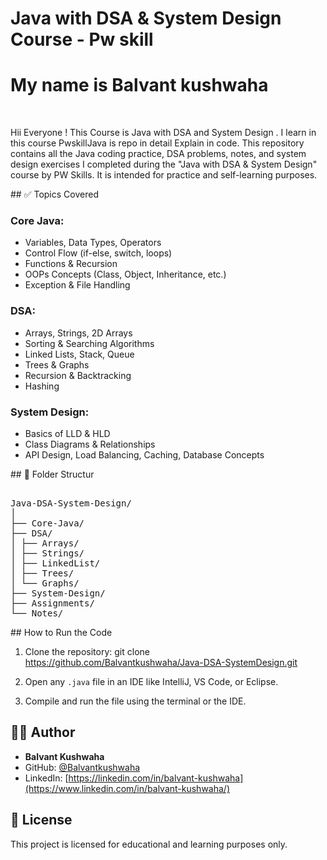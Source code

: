 # Java with DSA & System Design Course - Pw skill
<h1><b> My name is Balvant kushwaha</b> </h1><br>

  <p >
  Hii Everyone ! 
  This Course is Java with DSA and System Design .    
     I learn in this course PwskillJava is repo in detail Explain in code.
  This repository contains all the Java coding practice, 
  DSA problems, notes, and system design exercises
  I completed during the "Java with DSA & System Design" course by PW Skills.
  It is intended for practice and self-learning purposes.
</p>


<p>
  ## ✅ Topics Covered

### Core Java:
- Variables, Data Types, Operators
- Control Flow (if-else, switch, loops)
- Functions & Recursion
- OOPs Concepts (Class, Object, Inheritance, etc.)
- Exception & File Handling

### DSA:
- Arrays, Strings, 2D Arrays
- Sorting & Searching Algorithms
- Linked Lists, Stack, Queue
- Trees & Graphs
- Recursion & Backtracking
- Hashing

### System Design:
- Basics of LLD & HLD
- Class Diagrams & Relationships
- API Design, Load Balancing, Caching, Database Concepts

</p>
## 📁 Folder Structur
<pre>  
Java-DSA-System-Design/
│
├── Core-Java/
├── DSA/
│ ├── Arrays/
│ ├── Strings/
│ ├── LinkedList/
│ ├── Trees/
│ └── Graphs/
├── System-Design/
├── Assignments/
└── Notes/
</pre>
<p>
## How to Run the Code

1. Clone the repository:
git clone https://github.com/Balvantkushwaha/Java-DSA-SystemDesign.git

2. Open any `.java` file in an IDE like IntelliJ, VS Code, or Eclipse.

3. Compile and run the file using the terminal or the IDE.


## 👨‍💻 Author

- **Balvant Kushwaha**
- GitHub: [@Balvantkushwaha](https://github.com/Balvantkushwaha)
- LinkedIn: [https://linkedin.com/in/balvant-kushwaha](https://www.linkedin.com/in/balvant-kushwaha/)

## 📄 License

This project is licensed for educational and learning purposes only.

</p>





